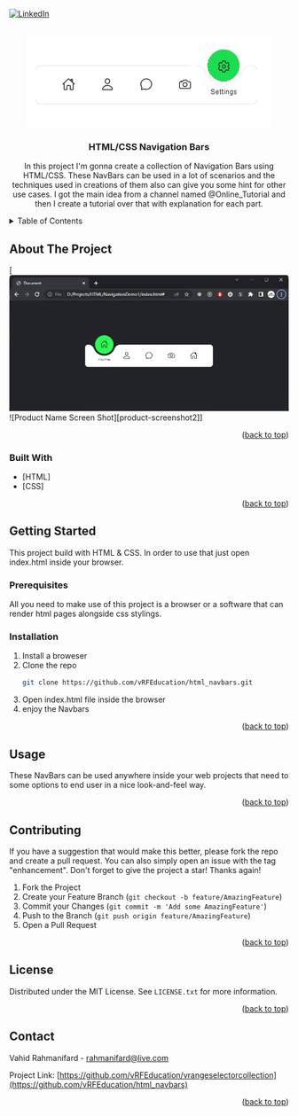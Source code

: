 <!-- Improved compatibility of back to top link: See: https://github.com/othneildrew/Best-README-Template/pull/73 -->
<a name="readme-top"></a>
<!--
*** Thanks for checking out the Best-README-Template. If you have a suggestion
*** that would make this better, please fork the repo and create a pull request
*** or simply open an issue with the tag "enhancement".
*** Don't forget to give the project a star!
*** Thanks again! Now go create something AMAZING! :D
-->



<!-- PROJECT SHIELDS -->
<!--
*** I'm using markdown "reference style" links for readability.
*** Reference links are enclosed in brackets [ ] instead of parentheses ( ).
*** See the bottom of this document for the declaration of the reference variables
*** for contributors-url, forks-url, etc. This is an optional, concise syntax you may use.
*** https://www.markdownguide.org/basic-syntax/#reference-style-links
-->
[![LinkedIn][linkedin-shield]][linkedin-url]



<!-- PROJECT LOGO -->
<br />
<div align="center">
  <a href="https://github.com/vRFEducation/html_navbars">
    <img src="images/logo1.png" alt="Logo">
  </a>

<h3 align="center">HTML/CSS Navigation Bars</h3>

  <p align="center">
    In this project I'm gonna create a collection of Navigation Bars using HTML/CSS. These NavBars can be used in a lot of scenarios and the techniques used in creations of them also can give you some hint for other use cases.
    I got the main idea from a channel named @Online_Tutorial and then I create a tutorial over that with explanation for each part.    
  </p>
</div>



<!-- TABLE OF CONTENTS -->
<details>
  <summary>Table of Contents</summary>
  <ol>
    <li>
      <a href="#about-the-project">About The Project</a>
      <ul>
        <li><a href="#built-with">Built With</a></li>
      </ul>
    </li>
    <li>
      <a href="#getting-started">Getting Started</a>
      <ul>
        <li><a href="#prerequisites">Prerequisites</a></li>
        <li><a href="#installation">Installation</a></li>
      </ul>
    </li>
    <li><a href="#usage">Usage</a></li>
    <li><a href="#roadmap">Roadmap</a></li>
    <li><a href="#contributing">Contributing</a></li>
    <li><a href="#license">License</a></li>
    <li><a href="#contact">Contact</a></li>
    <li><a href="#acknowledgments">Acknowledgments</a></li>
  </ol>
</details>




<!-- ABOUT THE PROJECT -->
## About The Project
[![Product Name Screen Shot][product-screenshot1]
![Product Name Screen Shot][product-screenshot2]]


<p align="right">(<a href="#readme-top">back to top</a>)</p>



### Built With

* [HTML]
* [CSS]

<p align="right">(<a href="#readme-top">back to top</a>)</p>



<!-- GETTING STARTED -->
## Getting Started
This project build with HTML & CSS. In order to use that just open index.html inside your browser.

### Prerequisites

All you need to make use of this project is a browser or a software that can render html pages alongside css stylings.

### Installation

1. Install a broweser 
2. Clone the repo
   ```sh
   git clone https://github.com/vRFEducation/html_navbars.git
   ```
3. Open index.html file inside the browser
6. enjoy the Navbars


<p align="right">(<a href="#readme-top">back to top</a>)</p>



<!-- USAGE EXAMPLES -->
## Usage
These NavBars can be used anywhere inside your web projects that need to some options to end user in a nice look-and-feel way. 


<p align="right">(<a href="#readme-top">back to top</a>)</p>


<!-- CONTRIBUTING -->
## Contributing

If you have a suggestion that would make this better, please fork the repo and create a pull request. You can also simply open an issue with the tag "enhancement".
Don't forget to give the project a star! Thanks again!

1. Fork the Project
2. Create your Feature Branch (`git checkout -b feature/AmazingFeature`)
3. Commit your Changes (`git commit -m 'Add some AmazingFeature'`)
4. Push to the Branch (`git push origin feature/AmazingFeature`)
5. Open a Pull Request

<p align="right">(<a href="#readme-top">back to top</a>)</p>



<!-- LICENSE -->
## License

Distributed under the MIT License. See `LICENSE.txt` for more information.

<p align="right">(<a href="#readme-top">back to top</a>)</p>



<!-- CONTACT -->
## Contact

Vahid Rahmanifard - rahmanifard@live.com

Project Link: [https://github.com/vRFEducation/vrangeselectorcollection](https://github.com/vRFEducation/html_navbars)

<p align="right">(<a href="#readme-top">back to top</a>)</p>


[product-screenshot1]: images/Demo1.png

[linkedin-shield]: https://img.shields.io/badge/-LinkedIn-black.svg?style=for-the-badge&logo=linkedin&colorB=555
[linkedin-url]: https://linkedin.com/in/vrahmanifard
